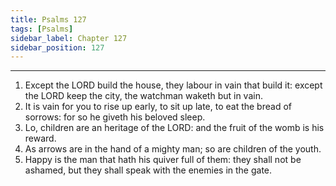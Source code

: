 ```yaml
---
title: Psalms 127
tags: [Psalms]
sidebar_label: Chapter 127
sidebar_position: 127
---
```


---
1. Except the LORD build the house, they labour in vain that build it: except the LORD keep the city, the watchman waketh but in vain.
2. It is vain for you to rise up early, to sit up late, to eat the bread of sorrows: for so he giveth his beloved sleep.
3. Lo, children are an heritage of the LORD: and the fruit of the womb is his reward.
4. As arrows are in the hand of a mighty man; so are children of the youth.
5. Happy is the man that hath his quiver full of them: they shall not be ashamed, but they shall speak with the enemies in the gate.